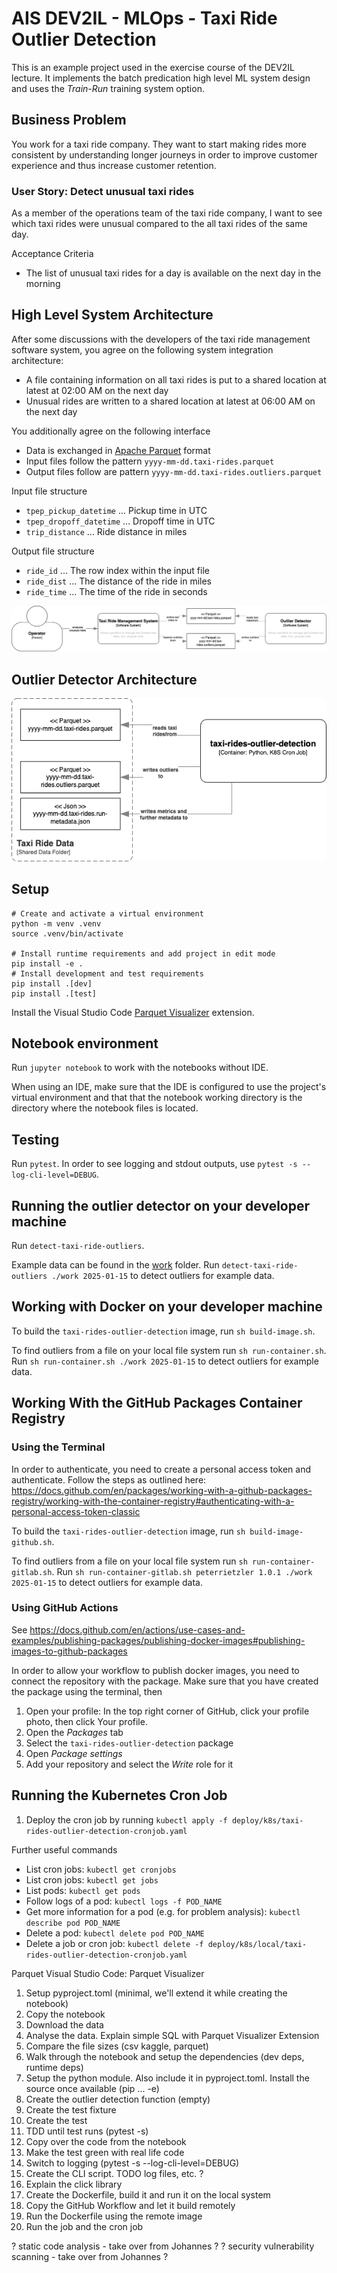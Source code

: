 # AIS DEV2IL - MLOps - Taxi Ride Outlier Detection

This is an example project used in the exercise course of the DEV2IL lecture. 
It implements the batch predication high level ML system design and uses the *Train-Run* training system option.

## Business Problem

You work for a taxi ride company. They want to start making rides more consistent by understanding longer journeys in order to improve customer experience and thus increase customer retention. 

### User Story: Detect unusual taxi rides

As a member of the operations team of the taxi ride company, I want to see which taxi rides were unusual compared to the all taxi rides of the same day.

Acceptance Criteria
- The list of unusual taxi rides for a day is available on the next day in the morning

## High Level System Architecture

After some discussions with the developers of the taxi ride management software system, you agree on the following system integration architecture: 
- A file containing information on all taxi rides is put to a shared location at latest at 02:00 AM on the next day
- Unusual rides are written to a shared location at latest at 06:00 AM on the next day

You additionally agree on the following interface
- Data is exchanged in [Apache Parquet](https://parquet.apache.org/) format
- Input files follow the pattern `yyyy-mm-dd.taxi-rides.parquet`
- Output files follow are pattern `yyyy-mm-dd.taxi-rides.outliers.parquet`

Input file structure
- `tpep_pickup_datetime` ... Pickup time in UTC
- `tpep_dropoff_datetime` ... Dropoff time in UTC
- `trip_distance` ... Ride distance in miles

Output file structure
- `ride_id` ... The row index within the input file
- `ride_dist` ... The distance of the ride in miles
- `ride_time` ... The time of the ride in seconds

![System Architecture](system-architecture.drawio.png)

## Outlier Detector Architecture

![Outlier Detector Architecture](outlier-detector-architecture.drawio.png)

## Setup

```
# Create and activate a virtual environment
python -m venv .venv
source .venv/bin/activate

# Install runtime requirements and add project in edit mode
pip install -e .
# Install development and test requirements
pip install .[dev]
pip install .[test]
```

Install the Visual Studio Code [Parquet Visualizer](https://marketplace.visualstudio.com/items/?itemName=lucien-martijn.parquet-visualizer) extension.

## Notebook environment

Run `jupyter notebook` to work with the notebooks without IDE.

When using an IDE, make sure that the IDE is configured to use the project's virtual environment and that that the notebook working directory is the directory where the notebook files is located.

## Testing 

Run `pytest`.
In order to see logging and stdout outputs, use `pytest -s --log-cli-level=DEBUG`.

## Running the outlier detector on your developer machine

Run `detect-taxi-ride-outliers`. 

Example data can be found in the [work](./work) folder. Run `detect-taxi-ride-outliers ./work 2025-01-15` to detect outliers for example data.

## Working with Docker on your developer machine

To build the `taxi-rides-outlier-detection` image, run `sh build-image.sh`. 

To find outliers from a file on your local file system run `sh run-container.sh`. Run `sh run-container.sh ./work 2025-01-15` to detect outliers for example data.

## Working With the GitHub Packages Container Registry

### Using the Terminal 

In order to authenticate, you need to create a personal access token and authenticate. Follow the steps as outlined here: https://docs.github.com/en/packages/working-with-a-github-packages-registry/working-with-the-container-registry#authenticating-with-a-personal-access-token-classic

To build the `taxi-rides-outlier-detection` image, run `sh build-image-github.sh`. 

To find outliers from a file on your local file system run `sh run-container-gitlab.sh`. Run `sh run-container-gitlab.sh peterrietzler 1.0.1 ./work 2025-01-15` to detect outliers for example data.


### Using GitHub Actions

See https://docs.github.com/en/actions/use-cases-and-examples/publishing-packages/publishing-docker-images#publishing-images-to-github-packages

In order to allow your workflow to publish docker images, you need to connect the repository with the package. Make sure that you have created the package using the terminal, then 
1. Open your profile: In the top right corner of GitHub, click your profile photo, then click Your profile.
1. Open the *Packages* tab
1. Select the `taxi-rides-outlier-detection` package
1. Open *Package settings*
1. Add your repository and select the *Write* role for it


## Running the Kubernetes Cron Job

1. Deploy the cron job by running `kubectl apply -f deploy/k8s/taxi-rides-outlier-detection-cronjob.yaml`

Further useful commands
- List cron jobs: `kubectl get cronjobs`
- List cron jobs: `kubectl get jobs`
- List pods: `kubectl get pods`
- Follow logs of a pod: `kubectl logs -f POD_NAME`
- Get more information for a pod (e.g. for problem analysis): `kubectl describe pod POD_NAME`
- Delete a pod: `kubectl delete pod POD_NAME`
- Delete a job or cron job: `kubectl delete -f deploy/k8s/local/taxi-rides-outlier-detection-cronjob.yaml`


Parquet
Visual Studio Code: Parquet Visualizer


1. Setup pyproject.toml (minimal, we'll extend it while creating the notebook)
1. Copy the notebook
1. Download the data
1. Analyse the data. Explain simple SQL with Parquet Visualizer Extension
1. Compare the file sizes (csv kaggle, parquet)
1. Walk through the notebook and setup the dependencies (dev deps, runtime deps)
1. Setup the python module. Also include it in pyproject.toml. Install the source once available (pip ... -e)
1. Create the outlier detection function (empty)
1. Create the test fixture
1. Create the test
1. TDD until test runs (pytest -s)
1. Copy over the code from the notebook 
1. Make the test green with real life code
1. Switch to logging (pytest -s --log-cli-level=DEBUG)
1. Create the CLI script. TODO log files, etc. ?
1. Explain the click library
1. Create the Dockerfile, build it and run it on the local system
1. Copy the GitHub Workflow and let it build remotely
1. Run the Dockerfile using the remote image
1. Run the job and the cron job


? static code analysis - take over from Johannes ? 
? security vulnerability scanning - take over from Johannes ? 